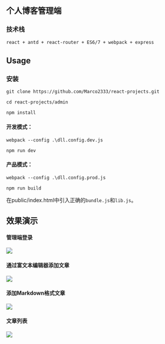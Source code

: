 ## 个人博客管理端

### 技术栈

```
react + antd + react-router + ES6/7 + webpack + express
```

## Usage

### 安装
```
git clone https://github.com/Marco2333/react-projects.git

cd react-projects/admin

npm install
```

#### 开发模式：
```
webpack --config .\dll.config.dev.js

npm run dev
```

#### 产品模式：
```
webpack --config .\dll.config.prod.js

npm run build
```

在public/index.html中引入正确的`bundle.js`和`lib.js`。


## 效果演示

#### __管理端登录__

![](https://github.com/Marco2333/react-projects/blob/master/images/admin_1.png)

#### __通过富文本编辑器添加文章__

![](https://github.com/Marco2333/react-projects/blob/master/images/admin_2.png)

#### __添加Markdown格式文章__

![](https://github.com/Marco2333/react-projects/blob/master/images/admin_3.png)

#### __文章列表__

![](https://github.com/Marco2333/react-projects/blob/master/images/admin_4.png)